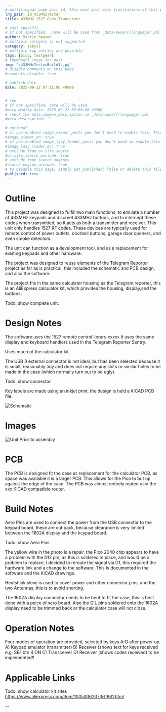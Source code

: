 ```yaml
---
# multilingual page pair id, this must pair with translations of this page. (This name must be unique)
lng_pair: id_433MHzTester
title: 433MHz 1527 Code Tranceiver

# post specific
# if not specified, .name will be used from _data/owner/[language].yml
author: Martin Rawson
# multiple category is not supported
category: jekyll
# multiple tag entries are possible
tags: [pico, testgear]
# thumbnail image for post
img: ":433MHzTesterBuild1.jpg"
# disable comments on this page
#comments_disable: true

# publish date
date: 2025-09-22 07:11:06 +0900


# seo
# if not specified, date will be used.
#meta_modify_date: 2025-09-22 07:00:06 +0900
# check the meta_common_description in _data/owner/[language].yml
#meta_description: ""

# optional
# if you enabled image_viewer_posts you don't need to enable this. This is only if image_viewer_posts = false
#image_viewer_on: true
# if you enabled image_lazy_loader_posts you don't need to enable this. This is only if image_lazy_loader_posts = false
#image_lazy_loader_on: true
# exclude from on site search
#on_site_search_exclude: true
# exclude from search engines
#search_engine_exclude: true
# to disable this page, simply set published: false or delete this file
published: true
---
```


<!-- outline-start -->

# Outline


This project was designed to fulfill two main functions, to emulate a number of 433MHz keypads and discreet 433MHz buttons, 
and to intercept these codes when transmitted, so it acts as both a transmitter and receiver.
This unit only handles 1527 RF codes.
These devices are typically used for remote control of power outlets, doorbell buttons, garage door openers, and even smoke detectors.

The unit can function as a development tool, and as a replacement for existing keypads and other hardware.

The project was designed to reuse elements of the Telegram Reporter project as far as is practical,
this included the schematic and PCB design, and also the software.

The project fits in the same calculator housing as the Telegram reporter, this is an AliExpress calculator kit, 
which provides the housing, display,and the buttons.

Todo: show  complete unit.
<!-- outline-end -->
# Design Notes

The software uses the 1527 remote control library xxxxx
It uses the same display and keyboard handlers used in the Telegram Reporter Sentry.

Uses much of the calculator kit.

The USB 3 external connector is not ideal, but has been selected because it is small, reasonably tidy and does not require
any slots or similar holes to be made in the case (which normally turn out to be ugly).

Todo: show connector

Key labels are made using an inkjet print, the design is held a KiCAD PCB file.

![Schematic](:250927_433MHzTester.png)

# Images

![Unit Prior to assembly](:433MHzTesterBuild1.jpg)

# PCB

The PCB is designed fit the case as replacement for the calculator PCB, as space was available it is a larger PCB.
This allows for the Pico to but up against the edge of the case. The PCB was almost entirely routed usin the xxx 
KiCAD compatible router.

# Build Notes

Aero Pins are used to connect the power from the USB connector to the keypad board, these are cut back,
because clearance is very limited between the 1602A display and the keypad board.

Todo: show Aero Pins

The yellow wire in the photo is a repair, the Pico 2040 chip appears to have a problem with the D12 pin, as this
is soldered in place, and would be a problem to replace, I decided to reroute the signal via D1, this required the
hardware link and a change to the software. This is documented in the software and the KiCAD drawings.

Heatshink sleve is used to cover power and other connector pins, and the two Antennas, this is to avoid shorting.

The 1602A display connector needs to be bent to fit the case, this is best done with a peice of vero board.
Also the DIL pins soldered onto the 1602A display need to be trimmed back or the calculator case will not close.

# Operation Notes

Four modes of operation are provided, selected by keys A-D after power up.
A) Keypad emulator (transmitter)
B) Receiver (shows text for keys received e.g. SB1 btn 4 ON
C) Transceiver
D) Receiver (shows codes received) to be implemented!!


# Applicable Links

Todo: show calculator kit sites
https://www.aliexpress.com/item/1005006237361881.html

--



